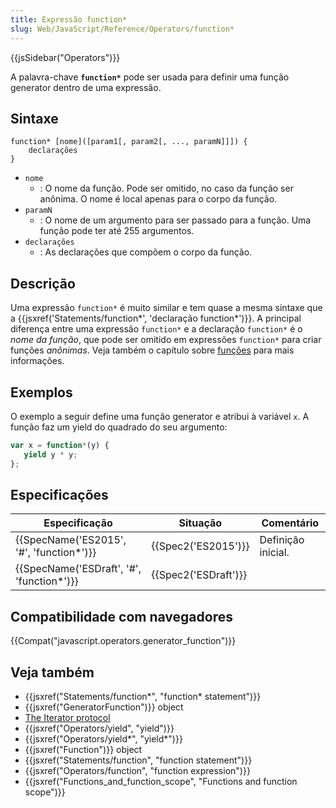 ```yaml
---
title: Expressão function*
slug: Web/JavaScript/Reference/Operators/function*
---
```


{{jsSidebar("Operators")}}

A palavra-chave **`function*`** pode ser usada para definir uma função generator dentro de uma expressão.

## Sintaxe

```
function* [nome]([param1[, param2[, ..., paramN]]]) {
    declarações
}
```

- `nome`
  - : O nome da função. Pode ser omitido, no caso da função ser anônima. O nome é local apenas para o corpo da função.
- `paramN`
  - : O nome de um argumento para ser passado para a função. Uma função pode ter até 255 argumentos.
- `declarações`
  - : As declarações que compõem o corpo da função.

## Descrição

Uma expressão `function*` é muito similar e tem quase a mesma sintaxe que a {{jsxref('Statements/function*', 'declaração function*')}}. A principal diferença entre uma expressão `function*` e a declaração `function*` é o _nome da função_, que pode ser omitido em expressões `function*` para criar funções _anônimas_. Veja também o capítulo sobre [funções](/pt-BR/docs/Web/JavaScript/Reference/Functions) para mais informações.

## Exemplos

O exemplo a seguir define uma função generator e atribui à variável `x`. A função faz um yield do quadrado do seu argumento:

```js
var x = function*(y) {
   yield y * y;
};
```

## Especificações

| Especificação                                            | Situação                     | Comentário         |
| -------------------------------------------------------- | ---------------------------- | ------------------ |
| {{SpecName('ES2015', '#', 'function*')}}     | {{Spec2('ES2015')}}     | Definição inicial. |
| {{SpecName('ESDraft', '#', 'function*')}} | {{Spec2('ESDraft')}} |                    |

## Compatibilidade com navegadores

{{Compat("javascript.operators.generator_function")}}

## Veja também

- {{jsxref("Statements/function*", "function* statement")}}
- {{jsxref("GeneratorFunction")}} object
- [The Iterator protocol](/pt-BR/docs/Web/JavaScript/Guide/The_Iterator_protocol)
- {{jsxref("Operators/yield", "yield")}}
- {{jsxref("Operators/yield*", "yield*")}}
- {{jsxref("Function")}} object
- {{jsxref("Statements/function", "function statement")}}
- {{jsxref("Operators/function", "function expression")}}
- {{jsxref("Functions_and_function_scope", "Functions and function scope")}}
